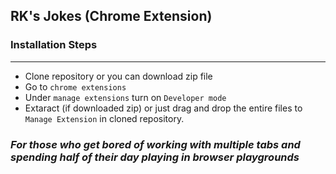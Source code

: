 ## RK's Jokes (Chrome Extension)


### Installation Steps
---
- Clone repository or you can download zip file
- Go to ```chrome extensions```
- Under ```manage extensions``` turn on ```Developer mode```
- Extaract (if downloaded zip) or just drag and drop the entire files to ```Manage Extension``` in cloned repository.

### _For those who get bored of working with multiple tabs and spending half of their day playing in browser playgrounds_
